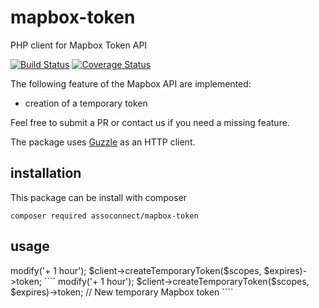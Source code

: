 # mapbox-token
PHP client for Mapbox Token API

[![Build Status](https://travis-ci.org/assoconnect/mapbox-token.svg?branch=master)](https://travis-ci.org/assoconnect/mapbox-token)
[![Coverage Status](https://coveralls.io/repos/github/assoconnect/mapbox-token/badge.svg?branch=master)](https://coveralls.io/github/assoconnect/mapbox-token?branch=master)

The following feature of the Mapbox API are implemented:
- creation of a temporary token

Feel free to submit a PR or contact us if you need a missing feature.

The package uses [Guzzle](https://github.com/guzzle/guzzle) as an HTTP client.

## installation
This package can be install with composer

`composer required assoconnect/mapbox-token`

## usage
<?php

$guzzle = GuzzleHttp\Client();
$client = new AssoConnect\SMoney\Client('YOUR S-MONEY ENDPOINT', 'YOUR S-MONEY TOKEN', $guzzle);

// Create a temporary Mapbox token
$scopes = [
    'styles:read',
    'styles:tiles',
    'fonts:read',
    'datasets:read',
    'uploads:write',
    'uploads:read',
    'tokens:write',
];

$date = new \DateTime();
$expires = $date->modify('+ 1 hour');

$client->createTemporaryToken($scopes, $expires)->token;
````
<?php

$guzzle = GuzzleHttp\Client();
$client = new AssoConnect\SMoney\Client('YOUR S-MONEY ENDPOINT', 'YOUR S-MONEY TOKEN', $guzzle);

//Create a temporary token
$scopes = [
    'styles:read',
    'styles:tiles',
    'fonts:read',
    'datasets:read',
    'uploads:write',
    'uploads:read',
    'tokens:write',
];

$date = new \DateTime();
$expires = $date->modify('+ 1 hour');

$client->createTemporaryToken($scopes, $expires)->token; // New temporary Mapbox token
````